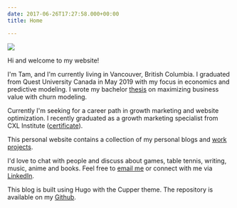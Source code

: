 ```yaml
---
date: 2017-06-26T17:27:58.000+00:00
title: Home

---
```

![](/uploads/IMG_3041.JPG)

Hi and welcome to my website!

I'm Tam, and I'm currently living in Vancouver, British Columbia. I graduated from Quest University Canada in May 2019 with my focus in economics and predictive modeling. I wrote my bachelor [thesis](https://tamhn.me/project/) on maximizing business value with churn modeling.

Currently I'm seeking for a career path in growth marketing and website optimization. I recently graduated as a growth marketing specialist from CXL Institute ([certificate](https://certificates.cxl.com/a42f5bd6-a306-42df-b380-10c36e0e3d7c)).

This personal website contains a collection of my personal blogs and [work projects](https://tamhn.me/project/).

I'd love to chat with people and discuss about games, table tennis, writing, music, anime and books. Feel free to [email me](contact@tamhn.me) or connect with me via [LinkedIn](https://www.linkedin.com/in/tamhnguyen179/).

This blog is built using Hugo with the Cupper theme. The repository is available on my [Github](https://github.com/tamdrashtri/tampersonalblog).